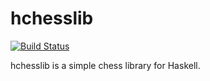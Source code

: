 # hchesslib

[![Build Status](https://travis-ci.org/nablaa/hchesslib.png?branch=master)](https://travis-ci.org/nablaa/hchesslib)

hchesslib is a simple chess library for Haskell.

